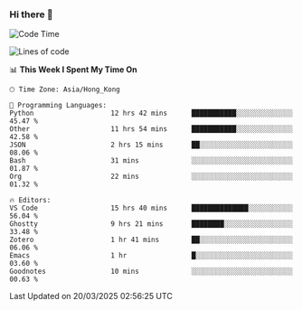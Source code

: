### Hi there 👋

<!--
**nicehiro/nicehiro** is a ✨ _special_ ✨ repository because its `README.md` (this file) appears on your GitHub profile.

Here are some ideas to get you started:

- 🔭 I’m currently working on ...
- 🌱 I’m currently learning ...
- 👯 I’m looking to collaborate on ...
- 🤔 I’m looking for help with ...
- 💬 Ask me about ...
- 📫 How to reach me: ...
- 😄 Pronouns: ...
- ⚡ Fun fact: ...
-->

<!--START_SECTION:waka-->
![Code Time](http://img.shields.io/badge/Code%20Time-381%20hrs%2058%20mins-blue)

![Lines of code](https://img.shields.io/badge/From%20Hello%20World%20I%27ve%20Written-1.6%20million%20lines%20of%20code-blue)

📊 **This Week I Spent My Time On** 

```text
🕑︎ Time Zone: Asia/Hong_Kong

💬 Programming Languages: 
Python                   12 hrs 42 mins      ███████████░░░░░░░░░░░░░░   45.47 % 
Other                    11 hrs 54 mins      ███████████░░░░░░░░░░░░░░   42.58 % 
JSON                     2 hrs 15 mins       ██░░░░░░░░░░░░░░░░░░░░░░░   08.06 % 
Bash                     31 mins             ░░░░░░░░░░░░░░░░░░░░░░░░░   01.87 % 
Org                      22 mins             ░░░░░░░░░░░░░░░░░░░░░░░░░   01.32 % 

🔥 Editors: 
VS Code                  15 hrs 40 mins      ██████████████░░░░░░░░░░░   56.04 % 
Ghostty                  9 hrs 21 mins       ████████░░░░░░░░░░░░░░░░░   33.48 % 
Zotero                   1 hr 41 mins        ██░░░░░░░░░░░░░░░░░░░░░░░   06.06 % 
Emacs                    1 hr                █░░░░░░░░░░░░░░░░░░░░░░░░   03.60 % 
Goodnotes                10 mins             ░░░░░░░░░░░░░░░░░░░░░░░░░   00.63 % 
```


 Last Updated on 20/03/2025 02:56:25 UTC
<!--END_SECTION:waka-->
